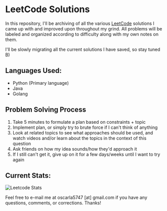 # LeetCode Solutions
In this repository, I'll be archiving of all the various [LeetCode](https://leetcode.com/) solutions I came up with and improved upon throughout my grind. All problems will be labeled and organized according to difficulty along with my own notes on them. 

I'll be slowly migrating all the current solutions I have saved, so stay tuned B)

## Languages Used:
* Python (Primary language)
* Java
* Golang

## Problem Solving Process
1. Take 5 minutes to formulate a plan based on constraints + topic
2. Implement plan, or simply try to brute force if I can't think of anything
3. Look at related topics to see what approaches should be used, and watch videos and/or learn about the topics in the context of this question
4. Ask friends on how my idea sounds/how they'd approach it
5. If I still can't get it, give up on it for a few days/weeks until I want to try again

## Current Stats:
![Leetcode Stats](https://leetcode.card.workers.dev/?username=oscarla5747)


Feel free to e-mail me at oscarla5747 [at] gmail.com if you have any questions, comments, or corrections. Thanks!
